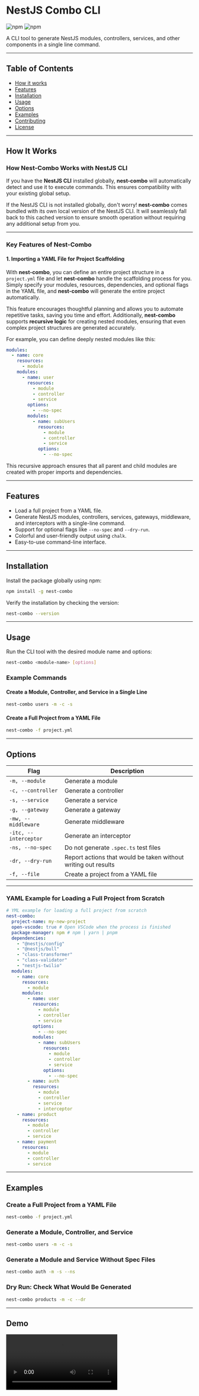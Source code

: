 # NestJS Combo CLI

![npm](https://img.shields.io/npm/v/nest-combo) ![npm](https://img.shields.io/npm/dt/nest-combo)

A CLI tool to generate NestJS modules, controllers, services, and other components in a single line command.

---

## Table of Contents

- [How it works](#how-it-works)
- [Features](#features)
- [Installation](#installation)
- [Usage](#usage)
- [Options](#options)
- [Examples](#examples)
- [Contributing](#contributing)
- [License](#license)

---

## How It Works

### How Nest-Combo Works with NestJS CLI

If you have the **NestJS CLI** installed globally, **nest-combo** will automatically detect and use it to execute commands. This ensures compatibility with your existing global setup.

If the NestJS CLI is not installed globally, don't worry! **nest-combo** comes bundled with its own local version of the NestJS CLI. It will seamlessly fall back to this cached version to ensure smooth operation without requiring any additional setup from you.

---

### Key Features of Nest-Combo

#### 1. **Importing a YAML File for Project Scaffolding**

With **nest-combo**, you can define an entire project structure in a `project.yml` file and let **nest-combo** handle the scaffolding process for you. Simply specify your modules, resources, dependencies, and optional flags in the YAML file, and **nest-combo** will generate the entire project automatically.

This feature encourages thoughtful planning and allows you to automate repetitive tasks, saving you time and effort. Additionally, **nest-combo** supports **recursive logic** for creating nested modules, ensuring that even complex project structures are generated accurately.

For example, you can define deeply nested modules like this:

```yaml
modules:
  - name: core
    resources:
      - module
    modules:
      - name: user
        resources:
          - module
          - controller
          - service
        options:
          - --no-spec
        modules:
          - name: subUsers
            resources:
              - module
              - controller
              - service
            options:
              - --no-spec
```

This recursive approach ensures that all parent and child modules are created with proper imports and dependencies.

---

## Features

- Load a full project from a YAML file.
- Generate NestJS modules, controllers, services, gateways, middleware, and interceptors with a single-line command.
- Support for optional flags like `--no-spec` and `--dry-run`.
- Colorful and user-friendly output using `chalk`.
- Easy-to-use command-line interface.

---

## Installation

Install the package globally using npm:

```bash
npm install -g nest-combo
```

Verify the installation by checking the version:

```bash
nest-combo --version
```

---

## Usage

Run the CLI tool with the desired module name and options:

```bash
nest-combo <module-name> [options]
```

### Example Commands

#### Create a Module, Controller, and Service in a Single Line

```bash
nest-combo users -m -c -s
```

#### Create a Full Project from a YAML File

```bash
nest-combo -f project.yml
```

---

## Options

| Flag                  | Description                                                    |
| --------------------- | -------------------------------------------------------------- |
| `-m, --module`        | Generate a module                                              |
| `-c, --controller`    | Generate a controller                                          |
| `-s, --service`       | Generate a service                                             |
| `-g, --gateway`       | Generate a gateway                                             |
| `-mw, --middleware`   | Generate middleware                                            |
| `-itc, --interceptor` | Generate an interceptor                                        |
| `-ns, --no-spec`      | Do not generate `.spec.ts` test files                          |
| `-dr, --dry-run`      | Report actions that would be taken without writing out results |
| `-f, --file`          | Create a project from a YAML file                              |

---

### YAML Example for Loading a Full Project from Scratch

```yaml
# YML example for loading a full project from scratch
nest-combo:
  project-name: my-new-project
  open-vscode: true # Open VSCode when the process is finished
  package-manager: npm # npm | yarn | pnpm
  dependencies:
    - "@nestjs/config"
    - "@nestjs/bull"
    - "class-transformer"
    - "class-validator"
    - "nestjs-twilio"
  modules:
    - name: core
      resources:
        - module
      modules:
        - name: user
          resources:
            - module
            - controller
            - service
          options:
            - --no-spec
          modules:
            - name: subUsers
              resources:
                - module
                - controller
                - service
              options:
                - --no-spec
        - name: auth
          resources:
            - module
            - controller
            - service
            - interceptor
    - name: product
      resources:
        - module
        - controller
        - service
    - name: payment
      resources:
        - module
        - controller
        - service
```

---

## Examples

### Create a Full Project from a YAML File

```bash
nest-combo -f project.yml
```

### Generate a Module, Controller, and Service

```bash
nest-combo users -m -c -s
```

### Generate a Module and Service Without Spec Files

```bash
nest-combo auth -m -s --ns
```

### Dry Run: Check What Would Be Generated

```bash
nest-combo products -m -c --dr
```

---

## Demo
<video src="https://vinisalves.github.io/nest-combo/demo.mp4" />


## Contributing

We welcome contributions! Here’s how you can help:

1. **Fork the repository** and clone it locally.
2. Create a new branch for your feature or bug fix:
   ```bash
   git checkout -b feature/your-feature-name
   ```
3. Make your changes and ensure everything works as expected.
4. Commit your changes with a clear message:
   ```bash
   git commit -m "Add feature: description of your changes"
   ```
5. Push your branch to GitHub:
   ```bash
   git push origin feature/your-feature-name
   ```
6. Open a pull request on GitHub.

### Development Setup

1. Install dependencies:
   ```bash
   npm install
   ```
2. Test your changes locally:
   ```bash
   npm link
   nest-combo users -m -c -s
   ```

---

## License

This project is licensed under the **MIT License**. See the [LICENSE](LICENSE) file for details.

---

## Acknowledgments

- Built with ❤️ using [NestJS](https://nestjs.com/) and [Chalk](https://github.com/chalk/chalk).
- Inspired by the need for a faster and more efficient way to scaffold NestJS projects.

---

Feel free to customize this `README.md` further to match your project's specific details or add additional sections (e.g., FAQs, roadmap). Let me know if you need any modifications! 🚀

